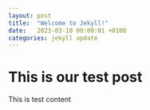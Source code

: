 ```yaml
---
layout: post
title:  "Welcome to Jekyll!"
date:   2023-03-10 00:00:01 +0100
categories: jekyll update
---
```


# This is our test post

This is test content
